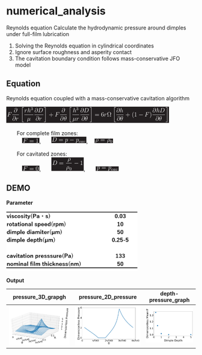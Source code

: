# numerical_analysis
Reynolds equation
Calculate the hydrodynamic pressure around dimples under full-film lubrication

1. Solving the Reynolds equation in cylindrical coordinates
2. Ignore surface roughness and asperity contact
3. The cavitation boundary condition follows mass-conservative JFO model


## Equation  
Reynolds equation coupled with a mass-conservative cavitation algorithm

<img src="image/formula/1.png">

　　For complete film zones:  
　　　<img src="image/formula/2.png">,　　<img src="image/formula/3.png">, 　<img src="image/formula/4.png">


　　For cavitated zones:  
　　　<img src="image/formula/5.png">,　　<img src="image/formula/6.png">,　　<img src="image/formula/7.png">


## DEMO


**Parameter**  

<img src="image/parameter.png" width=350px>


**Output**

|**pressure_3D_grapgh**|**pressure_2D_pressure**|**depth-pressure_graph**|
|---|---|---|
|<img src="image/pressure_3Dgraph_depth025.png">|<img src="image/pressure_2Dgraph_depth025.png">|<img src="image/depth-meanp_n750.png" width=500px>|
